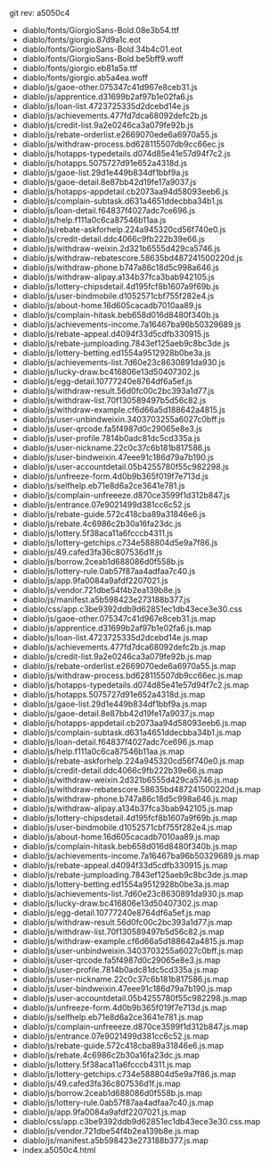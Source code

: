 git rev: a5050c4

- diablo/fonts/GiorgioSans-Bold.08e3b54.ttf
- diablo/fonts/giorgio.87d9a1c.eot
- diablo/fonts/GiorgioSans-Bold.34b4c01.eot
- diablo/fonts/GiorgioSans-Bold.be5bff9.woff
- diablo/fonts/giorgio.eb81a5a.ttf
- diablo/fonts/giorgio.ab5a4ea.woff
- diablo/js/gaoe-other.075347c41d967e8ceb31.js
- diablo/js/apprentice.d31699b2af97b1e02fa6.js
- diablo/js/loan-list.4723725335d2dcebd14e.js
- diablo/js/achievements.477fd7dca68092defc2b.js
- diablo/js/credit-list.9a2e0246ca3a079fe92b.js
- diablo/js/rebate-orderlist.e2669070ede6a6970a55.js
- diablo/js/withdraw-process.bd628115507db9cc66ec.js
- diablo/js/hotapps-typedetails.d074d85e41e57d94f7c2.js
- diablo/js/hotapps.5075727d91e652a4318d.js
- diablo/js/gaoe-list.29d1e449b834df1bbf9a.js
- diablo/js/gaoe-detail.8e87bb42d19fe17a9037.js
- diablo/js/hotapps-appdetail.cb2073aa94d58093eeb6.js
- diablo/js/complain-subtask.d631a4651ddecbba34b1.js
- diablo/js/loan-detail.f64837f4027adc7ce696.js
- diablo/js/help.f111a0c6ca87546b11aa.js
- diablo/js/rebate-askforhelp.224a945320cd56f740e0.js
- diablo/js/credit-detail.ddc4066c9fb222b39e66.js
- diablo/js/withdraw-weixin.2d321b6555d429ca5746.js
- diablo/js/withdraw-rebatescore.58635bd487241500220d.js
- diablo/js/withdraw-phone.b747a86c18d5c998a646.js
- diablo/js/withdraw-alipay.a134b37fca3bab942105.js
- diablo/js/lottery-chipsdetail.4d195fcf8b1607a9f69b.js
- diablo/js/user-bindmobile.d1052571cbf755f282e4.js
- diablo/js/about-home.16d605cacadb7010aa89.js
- diablo/js/complain-hitask.beb658d016d8480f340b.js
- diablo/js/achievements-income.7a16467ba96b50329689.js
- diablo/js/rebate-appeal.d4094f33d5cdfb330915.js
- diablo/js/rebate-jumploading.7843ef125aeb9c8bc3de.js
- diablo/js/lottery-betting.ed1554a9512928b0be3a.js
- diablo/js/achievements-list.7d60e23c8630891da930.js
- diablo/js/lucky-draw.bc416806e13d50407302.js
- diablo/js/egg-detail.10777240e8764df6a5ef.js
- diablo/js/withdraw-result.56d0fc00c2bc393a1d77.js
- diablo/js/withdraw-list.70f130589497b5d56c82.js
- diablo/js/withdraw-example.cf6d66a5d188642a4815.js
- diablo/js/user-unbindweixin.3403703255a6027c0bff.js
- diablo/js/user-qrcode.fa5f4987d0c29065e8e3.js
- diablo/js/user-profile.7814b0adc81dc5cd335a.js
- diablo/js/user-nickname.22c0c37c6b181b817586.js
- diablo/js/user-bindweixin.47eee91c186d79a7b190.js
- diablo/js/user-accountdetail.05b4255780f55c982298.js
- diablo/js/unfreeze-form.4d0b9b365f019f7e713d.js
- diablo/js/selfhelp.eb71e8d6a2ce3641e781.js
- diablo/js/complain-unfreeeze.d870ce3599f1d312b847.js
- diablo/js/entrance.07e9021499d381cc6c52.js
- diablo/js/rebate-guide.572c418cba89a31846e6.js
- diablo/js/rebate.4c6986c2b30a16fa23dc.js
- diablo/js/lottery.5f38aca11a6fcccb4311.js
- diablo/js/lottery-getchips.c734e588804d5e9a7f86.js
- diablo/js/49.cafed3fa36c807536d1f.js
- diablo/js/borrow.2ceab1d688086d0f558b.js
- diablo/js/lottery-rule.0ab57f87aa4adfaa7c40.js
- diablo/js/app.9fa0084a9afdf2207021.js
- diablo/js/vendor.721dbe54f4b2ea139b8e.js
- diablo/js/manifest.a5b598423e273188b377.js
- diablo/css/app.c3be9392ddb9d62851ec1db43ece3e30.css
- diablo/js/gaoe-other.075347c41d967e8ceb31.js.map
- diablo/js/apprentice.d31699b2af97b1e02fa6.js.map
- diablo/js/loan-list.4723725335d2dcebd14e.js.map
- diablo/js/achievements.477fd7dca68092defc2b.js.map
- diablo/js/credit-list.9a2e0246ca3a079fe92b.js.map
- diablo/js/rebate-orderlist.e2669070ede6a6970a55.js.map
- diablo/js/withdraw-process.bd628115507db9cc66ec.js.map
- diablo/js/hotapps-typedetails.d074d85e41e57d94f7c2.js.map
- diablo/js/hotapps.5075727d91e652a4318d.js.map
- diablo/js/gaoe-list.29d1e449b834df1bbf9a.js.map
- diablo/js/gaoe-detail.8e87bb42d19fe17a9037.js.map
- diablo/js/hotapps-appdetail.cb2073aa94d58093eeb6.js.map
- diablo/js/complain-subtask.d631a4651ddecbba34b1.js.map
- diablo/js/loan-detail.f64837f4027adc7ce696.js.map
- diablo/js/help.f111a0c6ca87546b11aa.js.map
- diablo/js/rebate-askforhelp.224a945320cd56f740e0.js.map
- diablo/js/credit-detail.ddc4066c9fb222b39e66.js.map
- diablo/js/withdraw-weixin.2d321b6555d429ca5746.js.map
- diablo/js/withdraw-rebatescore.58635bd487241500220d.js.map
- diablo/js/withdraw-phone.b747a86c18d5c998a646.js.map
- diablo/js/withdraw-alipay.a134b37fca3bab942105.js.map
- diablo/js/lottery-chipsdetail.4d195fcf8b1607a9f69b.js.map
- diablo/js/user-bindmobile.d1052571cbf755f282e4.js.map
- diablo/js/about-home.16d605cacadb7010aa89.js.map
- diablo/js/complain-hitask.beb658d016d8480f340b.js.map
- diablo/js/achievements-income.7a16467ba96b50329689.js.map
- diablo/js/rebate-appeal.d4094f33d5cdfb330915.js.map
- diablo/js/rebate-jumploading.7843ef125aeb9c8bc3de.js.map
- diablo/js/lottery-betting.ed1554a9512928b0be3a.js.map
- diablo/js/achievements-list.7d60e23c8630891da930.js.map
- diablo/js/lucky-draw.bc416806e13d50407302.js.map
- diablo/js/egg-detail.10777240e8764df6a5ef.js.map
- diablo/js/withdraw-result.56d0fc00c2bc393a1d77.js.map
- diablo/js/withdraw-list.70f130589497b5d56c82.js.map
- diablo/js/withdraw-example.cf6d66a5d188642a4815.js.map
- diablo/js/user-unbindweixin.3403703255a6027c0bff.js.map
- diablo/js/user-qrcode.fa5f4987d0c29065e8e3.js.map
- diablo/js/user-profile.7814b0adc81dc5cd335a.js.map
- diablo/js/user-nickname.22c0c37c6b181b817586.js.map
- diablo/js/user-bindweixin.47eee91c186d79a7b190.js.map
- diablo/js/user-accountdetail.05b4255780f55c982298.js.map
- diablo/js/unfreeze-form.4d0b9b365f019f7e713d.js.map
- diablo/js/selfhelp.eb71e8d6a2ce3641e781.js.map
- diablo/js/complain-unfreeeze.d870ce3599f1d312b847.js.map
- diablo/js/entrance.07e9021499d381cc6c52.js.map
- diablo/js/rebate-guide.572c418cba89a31846e6.js.map
- diablo/js/rebate.4c6986c2b30a16fa23dc.js.map
- diablo/js/lottery.5f38aca11a6fcccb4311.js.map
- diablo/js/lottery-getchips.c734e588804d5e9a7f86.js.map
- diablo/js/49.cafed3fa36c807536d1f.js.map
- diablo/js/borrow.2ceab1d688086d0f558b.js.map
- diablo/js/lottery-rule.0ab57f87aa4adfaa7c40.js.map
- diablo/js/app.9fa0084a9afdf2207021.js.map
- diablo/css/app.c3be9392ddb9d62851ec1db43ece3e30.css.map
- diablo/js/vendor.721dbe54f4b2ea139b8e.js.map
- diablo/js/manifest.a5b598423e273188b377.js.map
- index.a5050c4.html
